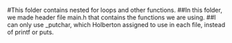 #This folder contains nested for loops and other functions.
##In this folder, we made header file main.h that contains the functions we are using.
##I can only use \_putchar, which Holberton assigned to use in each file, instead of printf or puts.
